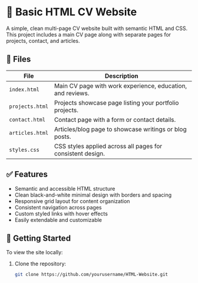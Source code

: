 # 🧾 Basic HTML CV Website

A simple, clean multi-page CV website built with semantic HTML and CSS. This project includes a main CV page along with separate pages for projects, contact, and articles.

## 📁 Files

| File            | Description                                                  |
|-----------------|--------------------------------------------------------------|
| `index.html`    | Main CV page with work experience, education, and reviews.  |
| `projects.html` | Projects showcase page listing your portfolio projects.      |
| `contact.html`  | Contact page with a form or contact details.                 |
| `articles.html` | Articles/blog page to showcase writings or blog posts.       |
| `styles.css`    | CSS styles applied across all pages for consistent design.   |

## ✅ Features

- Semantic and accessible HTML structure  
- Clean black-and-white minimal design with borders and spacing  
- Responsive grid layout for content organization  
- Consistent navigation across pages  
- Custom styled links with hover effects  
- Easily extendable and customizable  

## 🚀 Getting Started

To view the site locally:

1. Clone the repository:  
   ```bash
   git clone https://github.com/yourusername/HTML-Website.git
